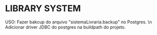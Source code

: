 # LIBRARY SYSTEM

USO:
Fazer bakcup do arquivo "sistemaLivraria.backup" no Postgres. \n
Adicionar driver JDBC do postgres na buildpath do projeto.
